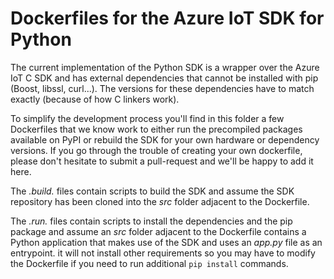 # Dockerfiles for the Azure IoT SDK for Python

The current implementation of the Python SDK is a wrapper over the Azure IoT C SDK and has external dependencies that cannot be installed with pip (Boost, libssl, curl...). The versions for these dependencies have to match exactly (because of how C linkers work).

To simplify the development process you'll find in this folder a few Dockerfiles that we know work to either run the precompiled packages available on PyPI or rebuild the SDK for your own hardware or dependency versions. If you go through the trouble of creating your own dockerfile, please don't hesitate to submit a pull-request and we'll be happy to add it here.

The *.build.* files contain scripts to build the SDK and assume the SDK repository has been cloned into the *src* folder adjacent to the Dockerfile.

The *.run.* files contain scripts to install the dependencies and the pip package and assume an *src* folder adjacent to the Dockerfile contains a Python application that makes use of the SDK and uses an *app.py* file as an entrypoint. it will not install other requirements so you may have to modify the Dockerfile if you need to run additional `pip install` commands.
